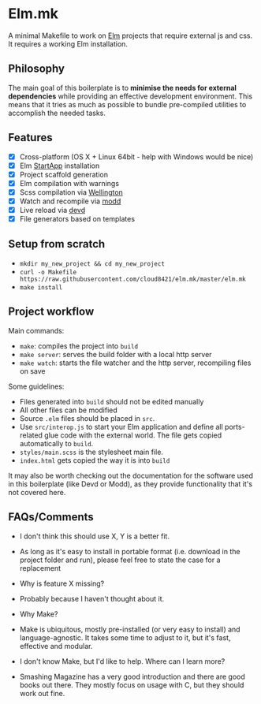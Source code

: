 # Elm.mk

A minimal Makefile to work on [Elm](http://elm-lang.org) projects that require external js and css. It requires
a working Elm installation.

## Philosophy

The main goal of this boilerplate is to **minimise the needs for external dependencies** while providing an effective
development environment. This means that it tries as much as possible to bundle pre-compiled utilities to accomplish the needed tasks.

## Features

- [x] Cross-platform (OS X + Linux 64bit - help with Windows would be nice)
- [x] Elm [StartApp](http://package.elm-lang.org/packages/evancz/start-app/2.0.2/) installation
- [x] Project scaffold generation
- [x] Elm compilation with warnings
- [x] Scss compilation via [Wellington](https://github.com/wellington/wellington)
- [x] Watch and recompile via [modd](https://github.com/cortesi/modd)
- [x] Live reload via [devd](https://github.com/cortesi/devd)
- [x] File generators based on templates

## Setup from scratch

- `mkdir my_new_project && cd my_new_project`
- `curl -o Makefile https://raw.githubusercontent.com/cloud8421/elm.mk/master/elm.mk`
- `make install`

## Project workflow

Main commands:

- `make`: compiles the project into `build`
- `make server`: serves the build folder with a local http server
- `make watch`: starts the file watcher and the http server, recompiling files on save

Some guidelines:

- Files generated into `build` should not be edited manually
- All other files can be modified
- Source `.elm` files should be placed in `src`.
- Use `src/interop.js` to start your Elm application and define all ports-related glue code with the external world. The file gets copied automatically to `build`.
- `styles/main.scss` is the stylesheet main file.
- `index.html` gets copied the way it is into `build`

It may also be worth checking out the documentation for the software used in this boilerplate (like Devd or Modd), as they provide functionality that it's not covered here.

## FAQs/Comments

- I don't think this should use X, Y is a better fit.
- As long as it's easy to install in portable format (i.e. download in the project folder and run), please feel free to state the case for a replacement

- Why is feature X missing?
- Probably because I haven't thought about it.

- Why Make?
- Make is ubiquitous, mostly pre-installed (or very easy to install) and language-agnostic. It takes some time to adjust to it, but it's fast, effective and modular.

- I don't know Make, but I'd like to help. Where can I learn more?
- Smashing Magazine has a very good introduction and there are good books out there. They mostly focus on usage with C, but they should work out fine.
